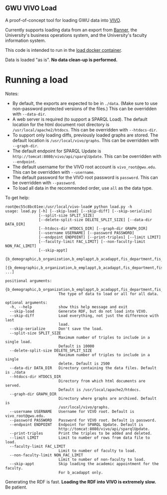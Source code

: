 GWU VIVO Load
-------------

A proof-of-concept tool for loading GWU data into [VIVO](http://vivoweb.org).
 
Currently supports loading data from an export from [Banner](https://banweb.gwu.edu), 
the University's business operations system, and the University's faculty information 
system.

This code is intended to run in the [load docker container](https://github.com/gwu-libraries/vivo-docker).

Data is loaded "as is".  **No data clean-up is performed.**

Running a load
===========
Notes:

* By default, the exports are expected to be in `./data`.  (Make sure to use 
non-password protected versions of the files.)  This can be overridden with `--data-dir`.
* A web server is required (to support a SPARQL Load).  The default location for the 
html document root directory is `/usr/local/apache2/htdocs`.  This can be overridden with `--htdocs-dir`.
* To support only loading diffs, previously loaded graphs are stored.  The default location is `/usr/local/vivo/graphs`.
This can be overridden with `--graph-dir`.
* The default endpoint for SPARQL Update is `http://tomcat:8080/vivo/api/sparqlUpdate`.  This can be overridden with `--endpoint`.
* The default username for the VIVO root account is `vivo_root@gwu.edu`.  This can be overridden with `--username`.
* The default password for the VIVO root password is `password`.  This can be overridden with `--password`.
* To load all data in the recommended order, use `all` as the data type.

To get help:

```
root@ec55c8bc01ee:/usr/local/vivo-load# python load.py -h                                           
usage: load.py [-h] [--skip-load] [--skip-diff] [--skip-serialize]
               [--split-size SPLIT_SIZE]
               [--delete-split-size DELETE_SPLIT_SIZE] [--data-dir DATA_DIR]
               [--htdocs-dir HTDOCS_DIR] [--graph-dir GRAPH_DIR]
               [--username USERNAME] [--password PASSWORD]
               [--endpoint ENDPOINT] [--print-triples] [--limit LIMIT]
               [--faculty-limit FAC_LIMIT] [--non-faculty-limit NON_FAC_LIMIT]
               [--skip-appt]
               {b_demographic,b_organization,b_emplappt,b_acadappt,fis_department,fis_faculty,fis_acadappt,fis_degree_ed,fis_non_degree_ed,fis_courses,fis_awards,fis_prof_memberships,fis_reviewers,fis_presentations,fis_books,fis_reports,fis_articles,fis_acad_articles,fis_article_abstracts,fis_reviews,fis_ref_articles,fis_letters,fis_testimony,fis_chapters,fis_conf_abstracts,fis_patents,fis_grants,all}
               [{b_demographic,b_organization,b_emplappt,b_acadappt,fis_department,fis_faculty,fis_acadappt,fis_degree_ed,fis_non_degree_ed,fis_courses,fis_awards,fis_prof_memberships,fis_reviewers,fis_presentations,fis_books,fis_reports,fis_articles,fis_acad_articles,fis_article_abstracts,fis_reviews,fis_ref_articles,fis_letters,fis_testimony,fis_chapters,fis_conf_abstracts,fis_patents,fis_grants,all} ...]

positional arguments:
  {b_demographic,b_organization,b_emplappt,b_acadappt,fis_department,fis_faculty,fis_acadappt,fis_degree_ed,fis_non_degree_ed,fis_courses,fis_awards,fis_prof_memberships,fis_reviewers,fis_presentations,fis_books,fis_reports,fis_articles,fis_acad_articles,fis_article_abstracts,fis_reviews,fis_ref_articles,fis_letters,fis_testimony,fis_chapters,fis_conf_abstracts,fis_patents,fis_grants,all}
                        The type of data to load or all for all data.

optional arguments:
  -h, --help            show this help message and exit
  --skip-load           Generate RDF, but do not load into VIVO.
  --skip-diff           Load everything, not just the difference with last
                        load.
  --skip-serialize      Don't save the load.
  --split-size SPLIT_SIZE
                        Maximum number of triples to include in a single load.
                        Default is 10000
  --delete-split-size DELETE_SPLIT_SIZE
                        Maximum number of triples to include in a single
                        delete. Default is 2500
  --data-dir DATA_DIR   Directory containing the data files. Default is ./data
  --htdocs-dir HTDOCS_DIR
                        Directory from which html documents are served.
                        Default is /usr/local/apache2/htdocs.
  --graph-dir GRAPH_DIR
                        Directory where graphs are archived. Default is
                        /usr/local/vivo/graphs.
  --username USERNAME   Username for VIVO root. Default is vivo_root@gwu.edu.
  --password PASSWORD   Password for VIVO root. Default is password.
  --endpoint ENDPOINT   Endpoint for SPARQL Update. Default is
                        http://tomcat:8080/vivo/api/sparqlUpdate.
  --print-triples       Print the triples to be added and deleted.
  --limit LIMIT         Limit to number of rows from data file to load.
  --faculty-limit FAC_LIMIT
                        Limit to number of faculty to load.
  --non-faculty-limit NON_FAC_LIMIT
                        Limit to number of non-faculty to load.
  --skip-appt           Skip loading the academic appointment for the faculty.
                        For b_acadappt only.
```

Generating the RDF is fast.  **Loading the RDF into VIVO is extremely slow.**  Be patient.

